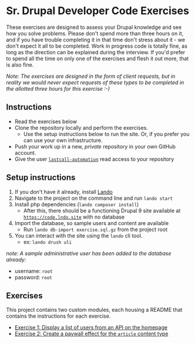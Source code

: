 # Sr. Drupal Developer Code Exercises
These exercises are designed to assess your Drupal knowledge and see how you solve problems. Please don't spend more than three hours on it, and if you have trouble completing it in that time don't stress about it - we don't expect it all to be completed. Work in progress code is totally fine, as long as the direction can be explained during the interview. If you'd prefer to spend all the time on only one of the exercises and flesh it out more, that is also fine.

_Note: The exercises are designed in the form of client requests, but in reality we would never expect requests of these types to be completed in the allotted three hours for this exercise :-)_

## Instructions

- Read the exercises below
- Clone the repository locally and perform the exercises.
  -  Use the setup instructions below to run the site. Or, if you prefer you can use your own infrastructure.
- Push your work up in a new, _private_ repository in your own GitHub account.
- Give the user [`lastcall-automation`](https://github.com/lastcall-automation) read access to your repository

## Setup instructions
1. If you don't have it already, install [Lando](https://lando.dev/)
2. Navigate to the project on the command line and run `lando start`
3. Install php dependencies (`lando composer install`)
    - After this, there should be a functioning Drupal 9 site available at [`https://code.lndo.site`](https://code.lndo.site) with no database
3. Import the database, so sample users and content are available
    - Run `lando db-import exercise.sql.gz` from the project root
4. You can interact with the site using the `lando` cli tool.
    - ex: `lando drush uli`

_note: A sample administrative user has been added to the database already:_
- username: `root`
- password: `root`

## Exercises

This project contains two custom modules, each housing a README that contains the instructions for each exercise.

- [Exercise 1: Display a list of users from an API on the homepage](./web/modules/custom/exercise1/README.md)
- [Exercise 2: Create a paywall effect for the `article` content type](./web/modules/custom/exercise2/README.md)
